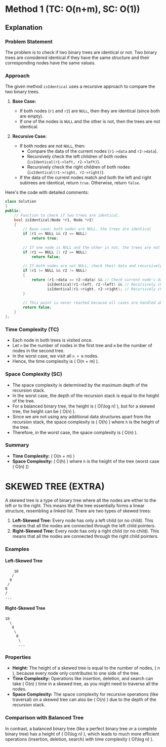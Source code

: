 # Method 1 (TC: O(n+m), SC: O(1))
## Explanation

### Problem Statement
The problem is to check if two binary trees are identical or not. Two binary trees are considered identical if they have the same structure and their corresponding nodes have the same values.

### Approach
The given method `isIdentical` uses a recursive approach to compare the two binary trees.

1. **Base Case:** 
   - If both nodes (`r1` and `r2`) are `NULL`, then they are identical (since both are empty).
   - If one of the nodes is `NULL` and the other is not, then the trees are not identical.

2. **Recursive Case:**
   - If both nodes are not `NULL`, then:
     - Compare the data of the current nodes (`r1->data` and `r2->data`).
     - Recursively check the left children of both nodes (`isIdentical(r1->left, r2->left)`).
     - Recursively check the right children of both nodes (`isIdentical(r1->right, r2->right)`).
   - If the data of the current nodes match and both the left and right subtrees are identical, return `true`. Otherwise, return `false`.

Here's the code with detailed comments:

```cpp
class Solution
{
public:
    // Function to check if two trees are identical.
    bool isIdentical(Node *r1, Node *r2)
    {
        // Base case: both nodes are NULL, the trees are identical
        if (r1 == NULL && r2 == NULL)
            return true;
        
        // If one node is NULL and the other is not, the trees are not identical
        if (r1 == NULL || r2 == NULL)
            return false;
        
        // If both nodes are not NULL, check their data and recursively check their subtrees
        if (r1 != NULL && r2 != NULL)
        {
            return (r1->data == r2->data) && // Check current node's data
                   isIdentical(r1->left, r2->left) && // Recursively check left subtrees
                   isIdentical(r1->right, r2->right); // Recursively check right subtrees
        }
        
        // This point is never reached because all cases are handled above
        return false;
    }
};
```

### Time Complexity (TC)
- Each node in both trees is visited once.
- Let `n` be the number of nodes in the first tree and `m` be the number of nodes in the second tree.
- In the worst case, we visit all `n + m` nodes.
- Hence, the time complexity is \( O(n + m) \).

### Space Complexity (SC)
- The space complexity is determined by the maximum depth of the recursion stack.
- In the worst case, the depth of the recursion stack is equal to the height of the tree.
- For a balanced binary tree, the height is \( O(\log n) \), but for a skewed tree, the height can be \( O(n) \).
- Since we are not using any additional data structures apart from the recursion stack, the space complexity is \( O(h) \) where `h` is the height of the tree.
- Therefore, in the worst case, the space complexity is \( O(n) \).

### Summary
- **Time Complexity:** \( O(n + m) \)
- **Space Complexity:** \( O(h) \) where `h` is the height of the tree (worst case \( O(n) \))

# SKEWED TREE (EXTRA)
A skewed tree is a type of binary tree where all the nodes are either to the left or to the right. This means that the tree essentially forms a linear structure, resembling a linked list. There are two types of skewed trees:

1. **Left-Skewed Tree:** Every node has only a left child (or no child). This means that all the nodes are connected through the left child pointers.
2. **Right-Skewed Tree:** Every node has only a right child (or no child). This means that all the nodes are connected through the right child pointers.

### Examples

#### Left-Skewed Tree
```
    10
   /
  9
 /
8
/
...
```

#### Right-Skewed Tree
```
10
  \
   9
    \
     8
      \
      ...
```

### Properties
- **Height:** The height of a skewed tree is equal to the number of nodes, \( n \), because every node only contributes to one side of the tree.
- **Time Complexity:** Operations like insertion, deletion, and search can take \( O(n) \) time in a skewed tree, as you might need to traverse all the nodes.
- **Space Complexity:** The space complexity for recursive operations (like traversal) on a skewed tree can also be \( O(n) \) due to the depth of the recursion stack.

### Comparison with Balanced Tree
In contrast, a balanced binary tree (like a perfect binary tree or a complete binary tree) has a height of \( O(\log n) \), which leads to much more efficient operations (insertion, deletion, search) with time complexity \( O(\log n) \).
